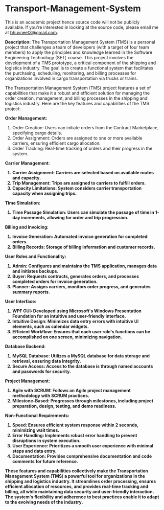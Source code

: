 # Transport-Management-System

This is an academic project hence source code will not be publicly available. If you're interested in looking at the source code, please email me at bhuvneet3@gmail.com.

<b>Description:</b>
The Transportation Management System (TMS) is a personal project that challenges a team of developers (with a target of four team members) to apply the principles and knowledge learned in the Software Engineering Technology (SET) course. This project involves the development of a TMS prototype, a critical component of the shipping and logistics industry. The goal is to create a functional system that facilitates the purchasing, scheduling, monitoring, and billing processes for organizations involved in cargo transportation via trucks or trains.

The Transportation Management System (TMS) project features a set of capabilities that make it a robust and efficient solution for managing the order creation, management, and billing processes in the shipping and logistics industry. Here are the key features and capabilities of the TMS project:

<b>Order Management:</b>
1. Order Creation: Users can initiate orders from the Contract Marketplace, specifying cargo details.
2. Order Assignment: Orders are assigned to one or more available carriers, ensuring efficient cargo allocation.
3. Order Tracking: Real-time tracking of orders and their progress in the system.

<b>Carrier Management:<b>
1. Carrier Assignment: Carriers are selected based on available routes and capacity.
2. Trip Management: Trips are assigned to carriers to fulfill orders.
3. Capacity Limitations: System considers carrier transportation capacity when assigning trips.

<b>Time Simulation:<b>
1. Time Passage Simulation: Users can simulate the passage of time in 1-day increments, allowing for order and trip progression.

<b>Billing and Invoicing:<b>
1. Invoice Generation: Automated invoice generation for completed orders.
2. Billing Records: Storage of billing information and customer records.

<b>User Roles and Functionality:</b>
1. Admin: Configures and maintains the TMS application, manages data and initiates backups.
2. Buyer: Requests contracts, generates orders, and processes completed orders for invoice generation.
3. Planner: Assigns carriers, monitors order progress, and generates summary reports.

<b>User Interface:</b>
1. WPF GUI: Developed using Microsoft's Windows Presentation Foundation for an intuitive and user-friendly interface.
2. Intuitive Design: Minimizes data entry errors with intuitive UI elements, such as calendar widgets.
3. Efficient Workflow: Ensures that each user role's functions can be accomplished on one screen, minimizing navigation.

<b>Database Backend:</b>
1. MySQL Database: Utilizes a MySQL database for data storage and retrieval, ensuring data integrity.
2. Secure Access: Access to the database is through named accounts and passwords for security.

Project Management:
1. Agile with SCRUM: Follows an Agile project management methodology with SCRUM practices.
2. Milestone-Based: Progresses through milestones, including project preparation, design, testing, and demo readiness.

<b>Non-Functional Requirements:</b>
1. Speed: Ensures efficient system response within 2 seconds, minimizing wait times.
2. Error Handling: Implements robust error handling to prevent disruptions in system execution.
3. User Experience: Prioritizes a smooth user experience with minimal steps and data entry.
4. Documentation: Provides comprehensive documentation and code comments for future reference.


These features and capabilities collectively make the Transportation Management System (TMS) a powerful tool for organizations in the shipping and logistics industry. It streamlines order processing, ensures efficient allocation of resources, and provides real-time tracking and billing, all while maintaining data security and user-friendly interaction. The system's flexibility and adherence to best practices enable it to adapt to the evolving needs of the industry.
